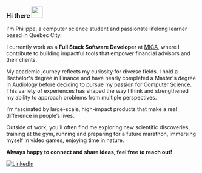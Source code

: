 ### Hi there <img src="https://emojis.slackmojis.com/emojis/images/1536351075/4594/blob-wave.gif" width="30"/>

I'm Philippe, a computer science student and passionate lifelong learner based in Quebec City.  

I currently work as a **Full Stack Software Developer** at [MICA](https://www.micasf.com), where I contribute to building impactful tools that empower financial advisors and their clients.  

My academic journey reflects my curiosity for diverse fields. I hold a Bachelor's degree in Finance and have nearly completed a Master's degree in Audiology before deciding to pursue my passion for Computer Science. This variety of experiences has shaped the way I think and strengthened my ability to approach problems from multiple perspectives.

I’m fascinated by large-scale, high-impact products that make a real difference in people’s lives.  

Outside of work, you’ll often find me exploring new scientific discoveries, training at the gym, running and preparing for a future marathon, immersing myself in video games, enjoying time in nature.

**Always happy to connect and share ideas, feel free to reach out!**

[<img alt="LinkedIn" src="https://img.shields.io/badge/LinkedIn-%230E76A8.svg?&style=for-the-badge&logo=LinkedIn&logoColor=white" />](https://www.linkedin.com/in/philippe-turcotte/)
